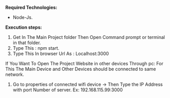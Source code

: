 **Required Technologies:**
* Node-Js.


**Execution steps:**
1. Get In The Main Project folder Then Open Command prompt or terminal in that folder.
2. Type This : npm start.
3. Type This In browser Url As : Localhost:3000

If You Want To Open The Project Website in other devices Through pc:
For This The Main Device and Other Devices should be connected to same network.
1. Go to properties of connected wifi device -> Then Type the IP Address with port Number of server. Ex: 192.168.115.99:3000
